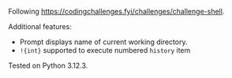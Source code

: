 Following https://codingchallenges.fyi/challenges/challenge-shell.

Additional features:

- Prompt displays name of current working directory.
- `!{int}` supported to execute numbered `history` item

Tested on Python 3.12.3.
